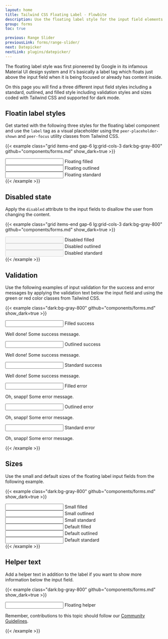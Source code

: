 ```yaml
---
layout: home
title: Tailwind CSS Floating Label - Flowbite
description: Use the floating label style for the input field elements to replicate the Material UI design system from Google and choose from multiple styles and sizes
group: forms
toc: true

previous: Range Slider
previousLink: forms/range-slider/
next: Datepicker
nextLink: plugins/datepicker/
---
```


The floating label style was first pioneered by Google in its infamous Material UI design system and it's basically a label tag which floats just above the input field when it is being focused or already has content inside.

On this page you will find a three different input field styles including a standard, outlined, and filled style including validation styles and sizes coded with Tailwind CSS and supported for dark mode.

## Floatin label styles

Get started with the following three styles for the floating label component and use the `label` tag as a visual placeholder using the `peer-placeholder-shown` and `peer-focus` utility classes from Tailwind CSS.

{{< example class="grid items-end gap-6 lg:grid-cols-3 dark:bg-gray-800" github="components/forms.md" show_dark=true >}}
<div class="relative">
    <input type="text" id="floating_filled" class="block rounded-t-lg px-2.5 pb-2.5 pt-5 w-full text-sm text-gray-900 bg-gray-50 dark:bg-gray-700 border-0 border-b-2 border-gray-300 appearance-none dark:text-white dark:border-gray-600 dark:focus:border-blue-500 focus:outline-none focus:ring-0 focus:border-blue-600 peer" placeholder=" " />
    <label for="floating_filled" class="absolute text-sm text-gray-500 dark:text-gray-400 duration-300 transform -translate-y-4 scale-75 top-4 z-10 origin-[0] left-2.5 peer-focus:text-blue-600 peer-focus:dark:text-blue-500 peer-placeholder-shown:scale-100 peer-placeholder-shown:translate-y-0 peer-focus:scale-75 peer-focus:-translate-y-4">Floating filled</label>
</div>
<div class="relative">
    <input type="text" id="floating_outlined" class="block px-2.5 pb-2.5 pt-4 w-full text-sm text-gray-900 bg-transparent rounded-lg border-1 border-gray-300 appearance-none dark:text-white dark:border-gray-600 dark:focus:border-blue-500 focus:outline-none focus:ring-0 focus:border-blue-600 peer" placeholder=" " />
    <label for="floating_outlined" class="absolute text-sm text-gray-500 dark:text-gray-400 duration-300 transform -translate-y-4 scale-75 top-2 z-10 origin-[0] bg-white dark:bg-gray-800 px-2 peer-focus:px-2 peer-focus:text-blue-600 peer-focus:dark:text-blue-500 peer-placeholder-shown:scale-100 peer-placeholder-shown:-translate-y-1/2 peer-placeholder-shown:top-1/2 peer-focus:top-2 peer-focus:scale-75 peer-focus:-translate-y-4 left-1">Floating outlined</label>
</div>
<div class="relative z-0">
    <input type="text" id="floating_standard" class="block py-2.5 px-0 w-full text-sm text-gray-900 bg-transparent border-0 border-b-2 border-gray-300 appearance-none dark:text-white dark:border-gray-600 dark:focus:border-blue-500 focus:outline-none focus:ring-0 focus:border-blue-600 peer" placeholder=" " />
    <label for="floating_standard" class="absolute text-sm text-gray-500 dark:text-gray-400 duration-300 transform -translate-y-6 scale-75 top-3 -z-10 origin-[0] peer-focus:left-0 peer-focus:text-blue-600 peer-focus:dark:text-blue-500 peer-placeholder-shown:scale-100 peer-placeholder-shown:translate-y-0 peer-focus:scale-75 peer-focus:-translate-y-6">Floating standard</label>
</div>
{{< /example >}}

## Disabled state

Apply the `disabled` attribute to the input fields to disallow the user from changing the content.

{{< example class="grid items-end gap-6 lg:grid-cols-3 dark:bg-gray-800" github="components/forms.md" show_dark=true >}}
<div class="relative">
    <input type="text" id="disabled_filled" class="block rounded-t-lg px-2.5 pb-2.5 pt-5 w-full text-sm text-gray-900 bg-gray-50 dark:bg-gray-700 border-0 border-b-2 border-gray-300 appearance-none dark:text-white dark:border-gray-600 dark:focus:border-blue-500 focus:outline-none focus:ring-0 focus:border-blue-600 peer" placeholder=" " disabled />
    <label for="disabled_filled" class="absolute text-sm text-gray-400 dark:text-gray-500 duration-300 transform -translate-y-4 scale-75 top-4 z-10 origin-[0] left-2.5 peer-focus:text-blue-600 peer-focus:dark:text-blue-500 peer-placeholder-shown:scale-100 peer-placeholder-shown:translate-y-0 peer-focus:scale-75 peer-focus:-translate-y-4">Disabled filled</label>
</div>
<div class="relative">
    <input type="text" id="disabled_outlined" class="block px-2.5 pb-2.5 pt-4 w-full text-sm text-gray-900 bg-transparent rounded-lg border-1 border-gray-300 appearance-none dark:text-white dark:border-gray-600 dark:focus:border-blue-500 focus:outline-none focus:ring-0 focus:border-blue-600 peer" placeholder=" " disabled />
    <label for="disabled_outlined" class="absolute text-sm text-gray-400 dark:text-gray-500 duration-300 transform -translate-y-4 scale-75 top-2 z-10 origin-[0] bg-white dark:bg-gray-800 px-2 peer-focus:px-2 peer-focus:text-blue-600 peer-focus:dark:text-blue-500 peer-placeholder-shown:scale-100 peer-placeholder-shown:-translate-y-1/2 peer-placeholder-shown:top-1/2 peer-focus:top-2 peer-focus:scale-75 peer-focus:-translate-y-4 left-1">Disabled outlined</label>
</div>
<div class="relative z-0">
    <input type="text" id="disabled_standard" class="block py-2.5 px-0 w-full text-sm text-gray-900 bg-transparent border-0 border-b-2 border-gray-300 appearance-none dark:text-white dark:border-gray-600 dark:focus:border-blue-500 focus:outline-none focus:ring-0 focus:border-blue-600 peer" placeholder=" " disabled />
    <label for="disabled_standard" class="absolute text-sm text-gray-400 dark:text-gray-500 duration-300 transform -translate-y-6 scale-75 top-3 -z-10 origin-[0] peer-focus:left-0 peer-focus:text-blue-600 peer-focus:dark:text-blue-500 peer-placeholder-shown:scale-100 peer-placeholder-shown:translate-y-0 peer-focus:scale-75 peer-focus:-translate-y-6">Disabled standard</label>
</div>
{{< /example >}}

## Validation

Use the following examples of input validation for the success and error messages by applying the validation text below the input field and using the green or red color classes from Tailwind CSS.

{{< example class="dark:bg-gray-800" github="components/forms.md" show_dark=true >}}
<!-- Success messages -->
<div class="grid items-end gap-6 mb-6 lg:grid-cols-3">
    <div>
        <div class="relative">
            <input type="text" id="filled_success" aria-describedby="filled_success_help" class="block rounded-t-lg px-2.5 pb-2.5 pt-5 w-full text-sm text-gray-900 bg-gray-50 dark:bg-gray-700 border-0 border-b-2 border-green-600 dark:border-green-500 appearance-none dark:text-white dark:focus:border-green-500 focus:outline-none focus:ring-0 focus:border-green-600 peer" placeholder=" " />
            <label for="filled_success" class="absolute text-sm text-green-600 dark:text-green-500 duration-300 transform -translate-y-4 scale-75 top-4 z-10 origin-[0] left-2.5 peer-placeholder-shown:scale-100 peer-placeholder-shown:translate-y-0 peer-focus:scale-75 peer-focus:-translate-y-4">Filled success</label>
        </div>
        <p id="filled_success_help" class="mt-2 text-xs text-green-600 dark:text-green-400"><span class="font-medium">Well done!</span> Some success message.</p>
    </div>
    <div>   
        <div class="relative">
            <input type="text" id="outlined_success" aria-describedby="outlined_success_help" class="block px-2.5 pb-2.5 pt-4 w-full text-sm text-gray-900 bg-transparent rounded-lg border-1 border-green-600 appearance-none dark:text-white dark:border-green-500 dark:focus:border-green-500 focus:outline-none focus:ring-0 focus:border-green-600 peer" placeholder=" " />
            <label for="outlined_success" class="absolute text-sm text-green-600 dark:text-green-500 duration-300 transform -translate-y-4 scale-75 top-2 z-10 origin-[0] bg-white dark:bg-gray-800 px-2 peer-focus:px-2 peer-placeholder-shown:scale-100 peer-placeholder-shown:-translate-y-1/2 peer-placeholder-shown:top-1/2 peer-focus:top-2 peer-focus:scale-75 peer-focus:-translate-y-4 left-1">Outlined success</label>
        </div>
        <p id="outlined_success_help" class="mt-2 text-xs text-green-600 dark:text-green-400"><span class="font-medium">Well done!</span> Some success message.</p>    
    </div>
    <div>
        <div class="relative z-0">
            <input type="text" id="standard_success" aria-describedby="standard_success_help" class="block py-2.5 px-0 w-full text-sm text-gray-900 bg-transparent border-0 border-b-2 border-green-600 appearance-none dark:text-white dark:border-green-500 dark:focus:border-green-500 focus:outline-none focus:ring-0 focus:border-green-600 peer" placeholder=" " />
            <label for="standard_success" class="absolute text-sm text-green-600 dark:text-green-500 duration-300 transform -translate-y-6 scale-75 top-3 -z-10 origin-[0] peer-focus:left-0 peer-placeholder-shown:scale-100 peer-placeholder-shown:translate-y-0 peer-focus:scale-75 peer-focus:-translate-y-6">Standard success</label>
        </div>
        <p id="standard_success_help" class="mt-2 text-xs text-green-600 dark:text-green-400"><span class="font-medium">Well done!</span> Some success message.</p>
    </div>
</div>

<!-- Error messages -->
<div class="grid items-end gap-6 lg:grid-cols-3">
    <div>
        <div class="relative">
            <input type="text" id="filled_error" aria-describedby="filled_error_help" class="block rounded-t-lg px-2.5 pb-2.5 pt-5 w-full text-sm text-gray-900 bg-gray-50 dark:bg-gray-700 border-0 border-b-2 appearance-none dark:text-white dark:border-red-500 focus:outline-none focus:ring-0 border-red-600 focus:border-red-600 dark:focus-border-red-500 peer" placeholder=" " />
            <label for="filled_error" class="absolute text-sm duration-300 transform -translate-y-4 scale-75 top-4 z-10 origin-[0] left-2.5 text-red-600 dark:text-red-500 peer-placeholder-shown:scale-100 peer-placeholder-shown:translate-y-0 peer-focus:scale-75 peer-focus:-translate-y-4">Filled error</label>
        </div>
        <p id="filled_error_help" class="mt-2 text-xs text-red-600 dark:text-red-400"><span class="font-medium">Oh, snapp!</span> Some error message.</p>
    </div>
    <div>   
        <div class="relative">
            <input type="text" id="outlined_error" aria-describedby="outlined_error_help" class="block px-2.5 pb-2.5 pt-4 w-full text-sm text-gray-900 bg-transparent rounded-lg border-1 appearance-none dark:text-white dark:border-red-500 border-red-600 dark:focus:border-red-500 focus:outline-none focus:ring-0 focus:border-red-600 peer" placeholder=" " />
            <label for="outlined_error" class="absolute text-sm text-red-600 dark:text-red-500 duration-300 transform -translate-y-4 scale-75 top-2 z-10 origin-[0] bg-white dark:bg-gray-800 px-2 peer-focus:px-2 peer-placeholder-shown:scale-100 peer-placeholder-shown:-translate-y-1/2 peer-placeholder-shown:top-1/2 peer-focus:top-2 peer-focus:scale-75 peer-focus:-translate-y-4 left-1">Outlined error</label>
        </div>
        <p id="outlined_error_help" class="mt-2 text-xs text-red-600 dark:text-red-400"><span class="font-medium">Oh, snapp!</span> Some error message.</p>    
    </div>
    <div>
        <div class="relative z-0">
            <input type="text" id="standard_error" aria-describedby="standard_error_help" class="block py-2.5 px-0 w-full text-sm text-gray-900 bg-transparent border-0 border-b-2 border-red-600 appearance-none dark:text-white dark:border-red-500 dark:focus:border-red-500 focus:outline-none focus:ring-0 focus:border-red-600 peer" placeholder=" " />
            <label for="standard_error" class="absolute text-sm text-red-600 dark:text-red-500 duration-300 transform -translate-y-6 scale-75 top-3 -z-10 origin-[0] peer-focus:left-0 peer-placeholder-shown:scale-100 peer-placeholder-shown:translate-y-0 peer-focus:scale-75 peer-focus:-translate-y-6">Standard error</label>
        </div>
        <p id="standard_error_help" class="mt-2 text-xs text-red-600 dark:text-red-400"><span class="font-medium">Oh, snapp!</span> Some error message.</p>
    </div>
</div>
{{< /example >}}

## Sizes

Use the small and default sizes of the floating label input fields from the following example.

{{< example class="dark:bg-gray-800" github="components/forms.md" show_dark=true >}}
<div class="grid items-end gap-6 mb-6 lg:grid-cols-3">
    <div class="relative">
        <input type="text" id="small_filled" class="block rounded-t-lg px-2.5 pb-1.5 pt-4 w-full text-sm text-gray-900 bg-gray-50 dark:bg-gray-700 border-0 border-b-2 border-gray-300 appearance-none dark:text-white dark:border-gray-600 dark:focus:border-blue-500 focus:outline-none focus:ring-0 focus:border-blue-600 peer" placeholder=" " />
        <label for="small_filled" class="absolute text-sm text-gray-500 dark:text-gray-400 duration-300 transform -translate-y-3 scale-75 top-3 z-10 origin-[0] left-2.5 peer-focus:text-blue-600 peer-focus:dark:text-blue-500 peer-placeholder-shown:scale-100 peer-placeholder-shown:translate-y-0 peer-focus:scale-75 peer-focus:-translate-y-3">Small filled</label>
    </div>
    <div class="relative">
        <input type="text" id="small_outlined" class="block px-2.5 pb-1.5 pt-3 w-full text-sm text-gray-900 bg-transparent rounded-lg border-1 border-gray-300 appearance-none dark:text-white dark:border-gray-600 dark:focus:border-blue-500 focus:outline-none focus:ring-0 focus:border-blue-600 peer" placeholder=" " />
        <label for="small_outlined" class="absolute text-sm text-gray-500 dark:text-gray-400 duration-300 transform -translate-y-3 scale-75 top-1 z-10 origin-[0] bg-white dark:bg-gray-800 px-2 peer-focus:px-2 peer-focus:text-blue-600 peer-focus:dark:text-blue-500 peer-placeholder-shown:scale-100 peer-placeholder-shown:-translate-y-1/2 peer-placeholder-shown:top-1/2 peer-focus:top-1 peer-focus:scale-75 peer-focus:-translate-y-3 left-1">Small outlined</label>
    </div>
    <div class="relative z-0">
        <input type="text" id="small_standard" class="block w-full px-0 py-2 text-sm text-gray-900 bg-transparent border-0 border-b-2 border-gray-300 appearance-none dark:text-white dark:border-gray-600 dark:focus:border-blue-500 focus:outline-none focus:ring-0 focus:border-blue-600 peer" placeholder=" " />
        <label for="small_standard" class="absolute text-sm text-gray-500 dark:text-gray-400 duration-300 transform -translate-y-6 scale-75 top-3 -z-10 origin-[0] peer-focus:left-0 peer-focus:text-blue-600 peer-focus:dark:text-blue-500 peer-placeholder-shown:scale-100 peer-placeholder-shown:translate-y-0 peer-focus:scale-75 peer-focus:-translate-y-6">Small standard</label>
    </div>
</div>
<div class="grid items-end gap-6 lg:grid-cols-3">
    <div class="relative">
        <input type="text" id="default_filled" class="block rounded-t-lg px-2.5 pb-2.5 pt-5 w-full text-sm text-gray-900 bg-gray-50 dark:bg-gray-700 border-0 border-b-2 border-gray-300 appearance-none dark:text-white dark:border-gray-600 dark:focus:border-blue-500 focus:outline-none focus:ring-0 focus:border-blue-600 peer" placeholder=" " />
        <label for="default_filled" class="absolute text-sm text-gray-500 dark:text-gray-400 duration-300 transform -translate-y-4 scale-75 top-4 z-10 origin-[0] left-2.5 peer-focus:text-blue-600 peer-focus:dark:text-blue-500 peer-placeholder-shown:scale-100 peer-placeholder-shown:translate-y-0 peer-focus:scale-75 peer-focus:-translate-y-4">Default filled</label>
    </div>
    <div class="relative">
        <input type="text" id="default_outlined" class="block px-2.5 pb-2.5 pt-4 w-full text-sm text-gray-900 bg-transparent rounded-lg border-1 border-gray-300 appearance-none dark:text-white dark:border-gray-600 dark:focus:border-blue-500 focus:outline-none focus:ring-0 focus:border-blue-600 peer" placeholder=" " />
        <label for="default_outlined" class="absolute text-sm text-gray-500 dark:text-gray-400 duration-300 transform -translate-y-4 scale-75 top-2 z-10 origin-[0] bg-white dark:bg-gray-800 px-2 peer-focus:px-2 peer-focus:text-blue-600 peer-focus:dark:text-blue-500 peer-placeholder-shown:scale-100 peer-placeholder-shown:-translate-y-1/2 peer-placeholder-shown:top-1/2 peer-focus:top-2 peer-focus:scale-75 peer-focus:-translate-y-4 left-1">Default outlined</label>
    </div>
    <div class="relative z-0">
        <input type="text" id="default_standard" class="block py-2.5 px-0 w-full text-sm text-gray-900 bg-transparent border-0 border-b-2 border-gray-300 appearance-none dark:text-white dark:border-gray-600 dark:focus:border-blue-500 focus:outline-none focus:ring-0 focus:border-blue-600 peer" placeholder=" " />
        <label for="default_standard" class="absolute text-sm text-gray-500 dark:text-gray-400 duration-300 transform -translate-y-6 scale-75 top-3 -z-10 origin-[0] peer-focus:left-0 peer-focus:text-blue-600 peer-focus:dark:text-blue-500 peer-placeholder-shown:scale-100 peer-placeholder-shown:translate-y-0 peer-focus:scale-75 peer-focus:-translate-y-6">Default standard</label>
    </div>
</div>
{{< /example >}}

## Helper text

Add a helper text in addition to the label if you want to show more information below the input field.

{{< example class="dark:bg-gray-800" github="components/forms.md" show_dark=true >}}
<div class="relative">
    <input type="text" id="floating_helper" aria-describedby="floating_helper" class="block rounded-t-lg px-2.5 pb-2.5 pt-5 w-full text-sm text-gray-900 bg-gray-50 dark:bg-gray-700 border-0 border-b-2 border-gray-300 appearance-none dark:text-white dark:border-gray-600 dark:focus:border-blue-500 focus:outline-none focus:ring-0 focus:border-blue-600 peer" placeholder=" " />
    <label for="floating_helper" class="absolute text-sm text-gray-500 dark:text-gray-400 duration-300 transform -translate-y-4 scale-75 top-4 z-10 origin-[0] left-2.5 peer-focus:text-blue-600 peer-focus:dark:text-blue-500 peer-placeholder-shown:scale-100 peer-placeholder-shown:translate-y-0 peer-focus:scale-75 peer-focus:-translate-y-4">Floating helper</label>
</div>
<p id="floating_helper" class="mt-2 text-xs text-gray-500 dark:text-gray-400">Remember, contributions to this topic should follow our <a href="#" class="text-blue-600 dark:text-blue-500 hover:underline">Community Guidelines</a>.</p>
{{< /example >}}